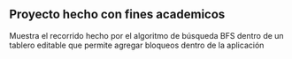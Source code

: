 ## Proyecto hecho con fines academicos
Muestra el recorrido hecho por el algoritmo de búsqueda BFS dentro de un tablero editable que permite agregar bloqueos dentro de la aplicación

